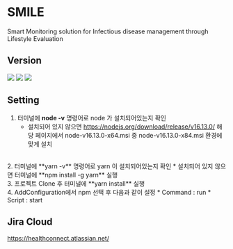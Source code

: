 # SMILE
Smart Monitoring solution for Infectious disease management through Lifestyle Evaluation

## Version
   <img src=https://img.shields.io/badge/Node-16.13.0-green />
   <img src=https://img.shields.io/badge/YARN-1.22.17-red />
   <img src=https://img.shields.io/badge/React-17-skyblue />

## Setting
1. 터미널에 **node -v** 명령어로 node 가 설치되어있는지 확인
    * 설치되어 있지 않으면 
    https://nodejs.org/download/release/v16.13.0/ 해당 페이지에서 
    node-v16.13.0-x64.msi 중 node-v16.13.0-x84.msi 환경에 맞게 설치   
<br/>
2. 터미널에 **yarn -v** 명령어로 yarn 이 설치되어있는지 확인
   * 설치되어 있지 않으면
     터미널에 **npm install -g yarn** 실행   
<br/>
3. 프로젝트 Clone 후 터미널에 **yarn install** 실행   
<br/>
4. AddConfiguration에서 npm 선택 후 다음과 같이 설정
   * Command : run
   * Script : start 

## Jira Cloud
https://healthconnect.atlassian.net/
